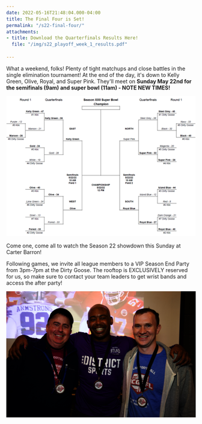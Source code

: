 ```yaml
---
date: 2022-05-16T21:48:04.000-04:00
title: The Final Four is Set!
permalink: "/s22-final-four/"
attachments:
- title: Download the Quarterfinals Results Here!
  file: "/img/s22_playoff_week_1_results.pdf"

---
```

What a weekend, folks!  Plenty of tight matchups and close battles in the single elimination tournament!  At the end of the day, it's down to Kelly Green, Olive, Royal, and Super Pink.  They'll meet on **Sunday May 22nd for the semifinals (9am) and super bowl (11am) - NOTE NEW TIMES!**

![](/img/s22_semifinals_results.PNG)

Come one, come all to watch the Season 22 showdown this Sunday at Carter Barron!

Following games, we invite all league members to a VIP Season End Party from 3pm-7pm at the Dirty Goose.  The rooftop is EXCLUSIVELY reserved for us, so make sure to contact your team leaders to get wrist bands and access the after party!

![](/img/s21_season_end-1.jpeg)